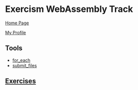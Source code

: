 # Exercism WebAssembly Track

[Home Page](https://exercism.org/tracks/wasm)

[My Profile](https://exercism.org/profiles/vpayno)

## Tools

- [for_each](./for_each)
- [submit_files](./submit_files)

## [Exercises](https://exercism.org/tracks/wasm/exercises)

